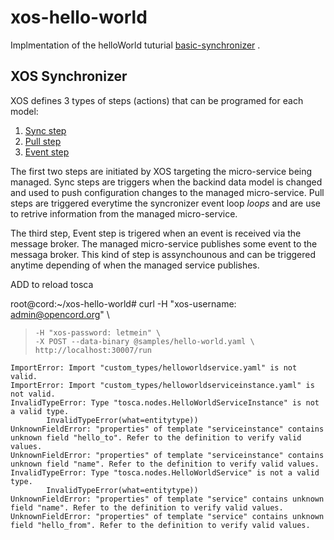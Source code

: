 # xos-hello-world

Implmentation of the helloWorld tuturial [basic-synchronizer](https://github.com/opencord/docs/blob/master/developer/tutorials/basic-synchronizer/intro.md) .

## XOS Synchronizer

XOS defines 3 types of steps (actions) that can be programed for each model:
1. [Sync step](https://github.com/opencord/xos/blob/5adc6e9e41ab38683e94858f755b0e58f01b1b21/docs/dev/sync_reference.md#sync-steps)
2. [Pull step](https://github.com/opencord/xos/blob/5adc6e9e41ab38683e94858f755b0e58f01b1b21/docs/dev/sync_reference.md#pull-steps)
3. [Event step](https://github.com/opencord/xos/blob/5adc6e9e41ab38683e94858f755b0e58f01b1b21/docs/dev/sync_reference.md#event-steps)

The first two steps are initiated by XOS targeting the micro-service being managed. Sync steps are triggers when the backind data model is changed and used to push configuration changes to the managed micro-service. Pull steps are triggered everytime the syncronizer event loop _loops_ and are use to retrive information from the managed micro-service.

The third step, Event step is trigered when an event is received via the message broker. The managed micro-service publishes some event to the messaga broker. This kind of step is assynchounous and can be triggered anytime depending of when the managed service publishes.






ADD to reload tosca


root@cord:~/xos-hello-world# curl -H "xos-username: admin@opencord.org" \
>     -H "xos-password: letmein" \
>     -X POST --data-binary @samples/hello-world.yaml \
>     http://localhost:30007/run


	ImportError: Import "custom_types/helloworldservice.yaml" is not valid.
	ImportError: Import "custom_types/helloworldserviceinstance.yaml" is not valid.
	InvalidTypeError: Type "tosca.nodes.HelloWorldServiceInstance" is not a valid type.
			InvalidTypeError(what=entitytype))
	UnknownFieldError: "properties" of template "serviceinstance" contains unknown field "hello_to". Refer to the definition to verify valid values.
	UnknownFieldError: "properties" of template "serviceinstance" contains unknown field "name". Refer to the definition to verify valid values.
	InvalidTypeError: Type "tosca.nodes.HelloWorldService" is not a valid type.
			InvalidTypeError(what=entitytype))
	UnknownFieldError: "properties" of template "service" contains unknown field "name". Refer to the definition to verify valid values.
	UnknownFieldError: "properties" of template "service" contains unknown field "hello_from". Refer to the definition to verify valid values.

